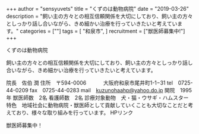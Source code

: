 +++
author = "sensyuvets"
title = "くずのは動物病院"
date = "2019-03-26"
description = "飼い主の方々との相互信頼関係を大切にしており、飼い主の方々としっかり話し合いながら、きめ細かい治療を行っていきたいと考えています。"
categories = [""]
tags = [
    "和泉市",
]
recruitment = ["獣医師募集中!"]
+++

くずのは動物病院

飼い主の方々との相互信頼関係を大切にしており、飼い主の方々としっかり話し合いながら、きめ細かい治療を行っていきたいと考えています。

院長　佐伯 潤
住所　〒594-0006
　　　大阪府和泉市尾井町1-1−31
tel　0725-44-0209
fax　0725-44-0283
mail　kuzunohaahp@yahoo.do.jp
開院　1995年
獣医師数　2名
看護師数　2名
診療対象動物　犬・猫・ウサギ・ハムスター
特色　地域社会に動物病院・獣医師として貢献していくことも大切なことだと考えており、様々な取り組みを行っています。
HPリンク

獣医師募集中！